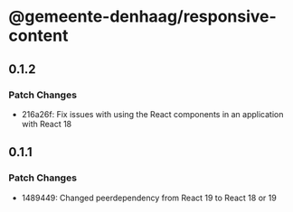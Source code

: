 # @gemeente-denhaag/responsive-content

## 0.1.2

### Patch Changes

- 216a26f: Fix issues with using the React components in an application with React 18

## 0.1.1

### Patch Changes

- 1489449: Changed peerdependency from React 19 to React 18 or 19
